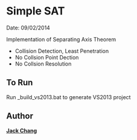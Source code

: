 # Simple SAT
Date: 09/02/2014  

Implementation of Separating Axis Theorem
- Collision Detection, Least Penetration
- No Collsion Point Dection
- No Collsion Resolution

## To Run
Run _build_vs2013.bat to generate VS2013 project

## Author
**[Jack Chang]**

[Jack Chang]: https://about.me/wei0831
